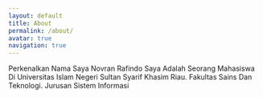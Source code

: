 ```yaml
---
layout: default
title: About
permalink: /about/
avatar: true
navigation: true
---
```

Perkenalkan Nama Saya Novran Rafindo Saya Adalah Seorang Mahasiswa Di Universitas Islam Negeri Sultan Syarif Khasim Riau. Fakultas Sains Dan Teknologi. Jurusan Sistem Informasi
